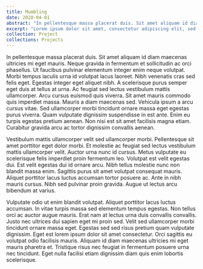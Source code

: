 ```yaml
---
title: Mumbling
date: 2020-04-01
abstract: "In pellentesque massa placerat duis. Sit amet aliquam id diam maecenas ultricies mi eget mauris. Neque gravida in fermentum et sollicitudin ac orci phasellus. Ut faucibus pulvinar elementum integer enim neque volutpat. Morbi tempus iaculis urna id volutpat lacus laoreet. Nibh venenatis cras sed felis eget. Egestas integer eget aliquet nibh. A scelerisque purus semper eget duis at tellus at urna. Ac feugiat sed lectus vestibulum mattis ullamcorper. Arcu cursus euismod quis viverra."
excerpt: "Lorem ipsum dolor sit amet, consectetur adipiscing elit, sed do eiusmod tempor incididunt ut labore et dolore magna aliqua. Ullamcorper eget nulla facilisi etiam dignissim diam quis enim lobortis."
collection: Project
collections: Projects
---
```

In pellentesque massa placerat duis. Sit amet aliquam id diam maecenas ultricies mi eget mauris. Neque gravida in fermentum et sollicitudin ac orci phasellus. Ut faucibus pulvinar elementum integer enim neque volutpat. Morbi tempus iaculis urna id volutpat lacus laoreet. Nibh venenatis cras sed felis eget. Egestas integer eget aliquet nibh. A scelerisque purus semper eget duis at tellus at urna. Ac feugiat sed lectus vestibulum mattis ullamcorper. Arcu cursus euismod quis viverra. Sit amet mauris commodo quis imperdiet massa. Mauris a diam maecenas sed. Vehicula ipsum a arcu cursus vitae. Sed ullamcorper morbi tincidunt ornare massa eget egestas purus viverra. Quam vulputate dignissim suspendisse in est ante. Enim eu turpis egestas pretium aenean. Non nisi est sit amet facilisis magna etiam. Curabitur gravida arcu ac tortor dignissim convallis aenean.

Vestibulum mattis ullamcorper velit sed ullamcorper morbi. Pellentesque sit amet porttitor eget dolor morbi. Et molestie ac feugiat sed lectus vestibulum mattis ullamcorper velit. Auctor urna nunc id cursus. Metus vulputate eu scelerisque felis imperdiet proin fermentum leo. Volutpat est velit egestas dui. Est velit egestas dui id ornare arcu. Nibh tellus molestie nunc non blandit massa enim. Sagittis purus sit amet volutpat consequat mauris. Aliquet porttitor lacus luctus accumsan tortor posuere ac. Ante in nibh mauris cursus. Nibh sed pulvinar proin gravida. Augue ut lectus arcu bibendum at varius.

Vulputate odio ut enim blandit volutpat. Aliquet porttitor lacus luctus accumsan. In vitae turpis massa sed elementum tempus egestas. Non tellus orci ac auctor augue mauris. Erat nam at lectus urna duis convallis convallis. Justo nec ultrices dui sapien eget mi proin sed. Velit sed ullamcorper morbi tincidunt ornare massa eget. Egestas sed sed risus pretium quam vulputate dignissim. Eget est lorem ipsum dolor sit amet consectetur. Orci sagittis eu volutpat odio facilisis mauris. Aliquam id diam maecenas ultricies mi eget mauris pharetra et. Tristique risus nec feugiat in fermentum posuere urna nec tincidunt. Eget nulla facilisi etiam dignissim diam quis enim lobortis scelerisque.